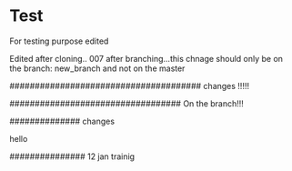 # Test
For testing purpose
edited




Edited after cloning.. 007
after branching...this chnage should only be on the branch: new_branch and not on the master



######################################
changes !!!!!




##################################
On the branch!!!



##############
changes

hello


############### 12 jan trainig